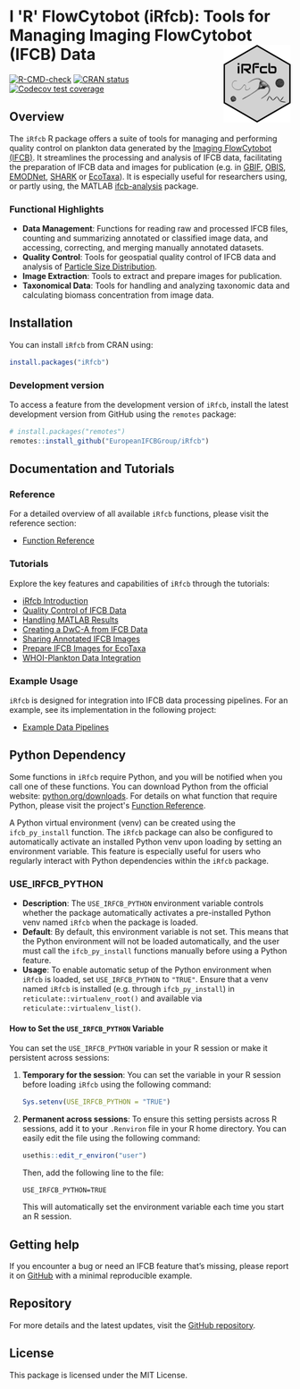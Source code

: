 # I 'R' FlowCytobot (iRfcb): Tools for Managing Imaging FlowCytobot (IFCB) Data <a href="https://europeanifcbgroup.github.io/iRfcb/"><img src="man/figures/logo.png" align="right" height="139" alt="iRfcb website" /></a>

[![R-CMD-check](https://github.com/EuropeanIFCBGroup/iRfcb/actions/workflows/r-cmd-check.yml/badge.svg?event=push)](https://github.com/EuropeanIFCBGroup/iRfcb/actions/workflows/r-cmd-check.yml)
[![CRAN status](https://www.r-pkg.org/badges/version/iRfcb)](https://CRAN.R-project.org/package=iRfcb)
[![Codecov test coverage](https://codecov.io/gh/EuropeanIFCBGroup/iRfcb/branch/main/graph/badge.svg)](https://app.codecov.io/gh/EuropeanIFCBGroup/iRfcb?branch=main)

## Overview

The `iRfcb` R package offers a suite of tools for managing and performing quality control on plankton data generated by the [Imaging FlowCytobot (IFCB)](https://mclanelabs.com/imaging-flowcytobot/). It streamlines the processing and analysis of IFCB data, facilitating the preparation of IFCB data and images for publication (e.g. in [GBIF](https://www.gbif.org/ipt), [OBIS](https://obis.org/), [EMODNet](https://emodnet.ec.europa.eu/en), [SHARK](https://shark.smhi.se/) or [EcoTaxa](https://ecotaxa.obs-vlfr.fr)). It is especially useful for researchers using, or partly using, the MATLAB [ifcb-analysis](https://github.com/hsosik/ifcb-analysis) package.

### Functional Highlights

- **Data Management**: Functions for reading raw and processed IFCB files, counting and summarizing annotated or classified image data, and accessing, correcting, and merging manually annotated datasets.
- **Quality Control**: Tools for geospatial quality control of IFCB data and analysis of [Particle Size Distribution](https://github.com/kudelalab/PSD).
- **Image Extraction**: Tools to extract and prepare images for publication.
- **Taxonomical Data**: Tools for handling and analyzing taxonomic data and calculating biomass concentration from image data.

## Installation

You can install `iRfcb` from CRAN using:

```r
install.packages("iRfcb")
```

### Development version

To access a feature from the development version of `iRfcb`, install the latest development version from GitHub using the `remotes` package:

```r
# install.packages("remotes")
remotes::install_github("EuropeanIFCBGroup/iRfcb")
```

## Documentation and Tutorials

### Reference

For a detailed overview of all available `iRfcb` functions, please visit the reference section:

- [Function Reference](https://europeanifcbgroup.github.io/iRfcb/reference/index.html)

### Tutorials

Explore the key features and capabilities of `iRfcb` through the tutorials:

- [iRfcb Introduction](https://europeanifcbgroup.github.io/iRfcb/articles/a-general-tutorial.html)
- [Quality Control of IFCB Data](https://europeanifcbgroup.github.io/iRfcb/articles/qc-tutorial.html)
- [Handling MATLAB Results](https://europeanifcbgroup.github.io/iRfcb/articles/matlab-tutorial.html)
- [Creating a DwC-A from IFCB Data](https://europeanifcbgroup.github.io/iRfcb/articles/dwca-tutorial.html)
- [Sharing Annotated IFCB Images](https://europeanifcbgroup.github.io/iRfcb/articles/image-export-tutorial.html)
- [Prepare IFCB Images for EcoTaxa](https://europeanifcbgroup.github.io/iRfcb/articles/ecotaxa-tutorial.html)
- [WHOI-Plankton Data Integration](https://europeanifcbgroup.github.io/iRfcb/articles/whoi-plankton-data-integration.html)

### Example Usage

`iRfcb` is designed for integration into IFCB data processing pipelines. For an example, see its implementation in the following project:

- [Example Data Pipelines](https://github.com/nodc-sweden/ifcb-data-pipeline)


## Python Dependency

Some functions in `iRfcb` require Python, and you will be notified when you call one of these functions. You can download Python from the official website: [python.org/downloads](https://www.python.org/downloads/). For details on what function that require Python, please visit the project's [Function Reference](https://europeanifcbgroup.github.io/iRfcb/reference/).

A Python virtual environment (venv) can be created using the `ifcb_py_install` function. The `iRfcb` package can also be configured to automatically activate an installed Python venv upon loading by setting an environment variable. This feature is especially useful for users who regularly interact with Python dependencies within the `iRfcb` package.

### USE_IRFCB_PYTHON

- **Description**: The `USE_IRFCB_PYTHON` environment variable controls whether the package automatically activates a pre-installed Python venv named `iRfcb` when the package is loaded.
- **Default**: By default, this environment variable is not set. This means that the Python environment will not be loaded automatically, and the user must call the `ifcb_py_install` functions manually before using a Python feature.
- **Usage**: To enable automatic setup of the Python environment when `iRfcb` is loaded, set `USE_IRFCB_PYTHON` to `"TRUE"`. Ensure that a venv named `iRfcb` is installed (e.g. through `ifcb_py_install`) in `reticulate::virtualenv_root()` and available via `reticulate::virtualenv_list()`.

#### How to Set the `USE_IRFCB_PYTHON` Variable

You can set the `USE_IRFCB_PYTHON` variable in your R session or make it persistent across sessions:

1. **Temporary for the session**: 
   You can set the variable in your R session before loading `iRfcb` using the following command:
   ```r
   Sys.setenv(USE_IRFCB_PYTHON = "TRUE")
   ```

2. **Permanent across sessions**:
   To ensure this setting persists across R sessions, add it to your `.Renviron` file in your R home directory. You can easily edit the file using the following command:
   ```r
   usethis::edit_r_environ("user")
   ```
   
   Then, add the following line to the file:
   ```text
   USE_IRFCB_PYTHON=TRUE
   ```
   This will automatically set the environment variable each time you start an R session.

## Getting help

If you encounter a bug or need an IFCB feature that’s missing, please report it on [GitHub](https://github.com/EuropeanIFCBGroup/iRfcb/issues) with a minimal reproducible example.

## Repository

For more details and the latest updates, visit the [GitHub repository](https://github.com/EuropeanIFCBGroup/iRfcb).

## License

This package is licensed under the MIT License.
